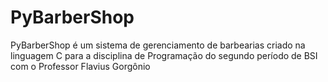 # PyBarberShop
PyBarberShop é um sistema de gerenciamento de barbearias criado na linguagem C para a disciplina de Programação do segundo período de BSI com o Professor Flavius Gorgônio
